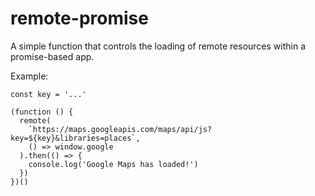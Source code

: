 # remote-promise
A simple function that controls the loading of remote resources within a promise-based app.

Example:
    
    const key = '...'
    
    (function () {
      remote(
        `https://maps.googleapis.com/maps/api/js?key=${key}&libraries=places`,
        () => window.google
      ).then(() => {
        console.log('Google Maps has loaded!')
      })
    })()
